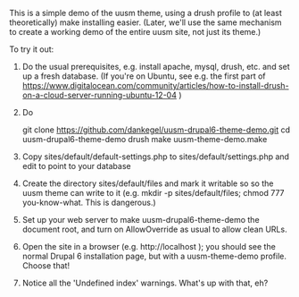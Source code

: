This is a simple demo of the uusm theme, using a drush profile to
(at least theoretically) make installing easier.
(Later, we'll use the same mechanism to create a working demo of the
entire uusm site, not just its theme.)

To try it out:

1) Do the usual prerequisites, e.g. install apache, mysql, drush, etc.
and set up a fresh database. (If you're on Ubuntu, see e.g. the first part of
https://www.digitalocean.com/community/articles/how-to-install-drush-on-a-cloud-server-running-ubuntu-12-04 )

2) Do

    git clone https://github.com/dankegel/uusm-drupal6-theme-demo.git
    cd uusm-drupal6-theme-demo
    drush make uusm-theme-demo.make

3) Copy sites/default/default-settings.php to sites/default/settings.php
and edit to point to your database

4) Create the directory sites/default/files and mark it writable
so so the uusm theme can write to it
(e.g. mkdir -p sites/default/files; chmod 777 you-know-what.  This is dangerous.)

5) Set up your web server to make uusm-drupal6-theme-demo the document root,
and turn on AllowOverride as usual to allow clean URLs.

6) Open the site in a browser (e.g. http://localhost );
you should see the normal Drupal 6 installation page, but with a
uusm-theme-demo profile.  Choose that!

7) Notice all the 'Undefined index' warnings.  What's up with that, eh?

